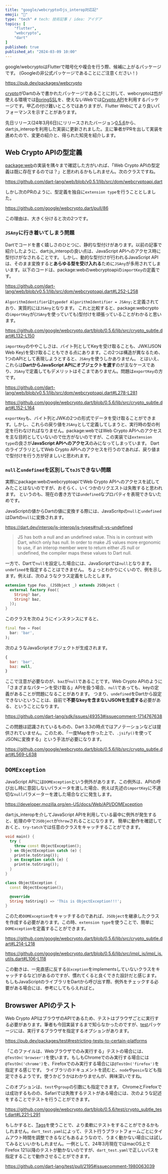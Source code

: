 ```yaml
---
title: "google/webcryptoのjs_interop対応記"
emoji: "📝"
type: "tech" # tech: 技術記事 / idea: アイデア
topics: [
    "flutter",
    "webcrypto",
    "dart"
]
published: true
published_at: "2024-03-09 10:00"
---
```


google/webcryptoはFlutterで暗号化や複合を行う際、候補に上がるパッケージです。
(Googleの非公式パッケージであることにご注意ください！)

https://pub.dev/packages/webcrypto

[crypto](https://pub.dev/packages/crypto)がDartのみで書かれたパッケージであることに対して、webcryptoは[ffi](https://pub.dev/packages/ffi)が使える環境では[BoringSSL](https://github.com/google/boringssl)を、使えないWebでは[Crypto API](https://developer.mozilla.org/en-US/docs/Web/API/Web_Crypto_API)を利用するパッケージです。甲乙の付け難いところではありますが、Flutter Webにてより良いパフォーマンスを示すことがあります。

先日リリース(24年3月6日)にリリースされたバージョン[0.5.6](https://pub.dev/packages/webcrypto/versions/0.5.6)から、dart:js_interopを利用した実装に更新されました。主に筆者がPRを出して実装を進めたので、変更の紹介と、得られた知見を紹介します。

## Web Crypto APIの型定義

[package:web](https://pub.dev/packages/web)の実装を隅々まで確認した方がいれば、「Web Crypto APIの型定義は既に存在するのでは？」と思われるかもしれません。次のクラスですね。

https://github.com/dart-lang/web/blob/v0.5.1/lib/src/dom/webcryptoapi.dart

しかし次のPRのように、型定義を独自に`extension type`を行うこととしました。

https://github.com/google/webcrypto.dart/pull/86

この理由は、大きく分けると次の2つです。

### `JSAny`に行き着いてしまう問題

Dartでコードを書く嬉しさのひとつに、静的な型付けがあります。以前の記事で紹介したように、dart:js_interopの良い点は、JavaScript APIへのアクセス時に型付けがなされることです。
しかし、動的な型付けが行われるJavaScript APIは、そのまま変換すると**あらゆる型を受け入れる**ために`JSAny`が多用されてしまいます。以下のコードは、package:webのwebcryptoapiの`importKey`の定義です。

https://github.com/dart-lang/web/blob/v0.5.1/lib/src/dom/webcryptoapi.dart#L252-L258

`AlgorithmIdentifier`は`typedef AlgorithmIdentifier = JSAny;`と定義されており、実質的には`JSAny`となります。
これと比較すると、package:webcryptoの`importKey`が(`JSAny`を使っていても)型付けを頑張っていることがわかると思います。

https://github.com/google/webcrypto.dart/blob/0.5.6/lib/src/crypto_subtle.dart#L132-L150

`importKey`のややこしさは、バイト列としてKeyを受け取ることも、JWK(JSON Web Key)を受け取ることもできる点にあります。この2つは構造が異なるため、1つのAPIとして表現しようとすると、`JSAny`を使うしかありません。
とはいえ、これらは**DartからJavaScript APIにオブジェクトを渡す**のが主なケースであり、`JSAny`で定義してもデメリットはそこまでありません。問題は`exportKey`の方です。

https://github.com/dart-lang/web/blob/v0.5.1/lib/src/dom/webcryptoapi.dart#L278-L281

https://github.com/google/webcrypto.dart/blob/0.5.6/lib/src/crypto_subtle.dart#L152-L164

`exportKey`も、バイト列とJWKの2つの形式でデータを受け取ることができます。しかし、これらの戻り値を`JSAny`として定義してしまうと、実行時の型の判定を行わなければなりません。package:webではWeb Crypto APIへのアクセスを主な目的としていないので仕方がないのですが、この実装では`extension type`の良さが**JavaScript APIへのアクセス**のみになってしまっています。
DartのライブラリとしてWeb Crypto APIへのアクセスを行うのであれば、戻り値まで型付けを行う方が好ましいと思われます。

### `null`と`undefined`を区別して`toJS`できない問題

実際にpackage:webのwebcryptoapiでWeb Crypto APIへのアクセスを試してみたことはないのですが、おそらく、いくつかのリクエストは失敗すると思われます。
というのも、現在の書き方では`undefined`なプロパティを表現できないためです。

JavaScriptの値からDartの値に変換する際には、JavaScritpの`null`と`undefined`はDartの`null`に変換されます。

https://dart.dev/interop/js-interop/js-types#null-vs-undefined

> JS has both a null and an undefined value. This is in contrast with Dart, which only has null. In order to make JS values more ergonomic to use, if an interop member were to return either JS null or undefined, the compiler maps these values to Dart null.

一方で、Dartで`null`を設定した場合には、JavaScriptでは`null`となります。`undefined`を指定することはできません。
ちょっとわかりにくいので、例を示します。例えば、次のようなクラス定義をしたとします。

```dart
extension type Foo._(JSObject _) extends JSObject {
  external factory Foo({
    String? bar,
    String? baz,
  });
}
```

このクラスを次のようにインスタンスにすると、

```dart
final foo = Foo(
  bar: 'bar',
);
```

次のようなJavaScriptオブジェクトが生成されます。

```javascript
{
  bar: 'bar',
  baz: null,
}
```

ここで注意が必要なのが、`baz`が`null`であることです。Web Crypto APIのように「さまざまなパターンを受け取る」APIを扱う場合、`null`であっても、keyの定義があることが問題になることがあります。
つまり、`undefined`をDartから設定できないということは、自前で**不要なkeyを含まないJSONを生成する**必要がある、ということになります。

https://github.com/dart-lang/sdk/issues/49353#issuecomment-1714767638

この問題は認識されているものの、Dart 3.3の時点ではアノテーションなどは提供されていません。このため、「一度Mapを作った上で、`.jsify()`を使ってJSONに変換する」という手法が必要になります。

https://github.com/google/webcrypto.dart/blob/0.5.6/lib/src/crypto_subtle.dart#L569-L638

## `DOMException`

JavaScript APIには`DOMException`という例外があります。この例外は、APIの呼び出し時に意図しないパラメータを渡した場合、例えば先述の`importKey`に不適切な`null`パラメーターを渡した場合などに発生します。

https://developer.mozilla.org/en-US/docs/Web/API/DOMException

dart:js_interopを介してJavaScript APIを利用している最中に例外が発生すると、処理の中で`JSObject`が`throw`されることになります。
簡単に動作を確認しておくと、`try-tatch`では任意のクラスをキャッチすることができます。

```dart
void main() {
  try {
    throw const ObjectException();
  } on ObjectException catch (e) {
    print(e.toString());
  } on Exception catch (e) {
    print(e.toString());
  }
}

class ObjectException {
  const ObjectException();

  @override
  String toString() => 'This is ObjectException!!!';
}
```

このため`DOMException`をキャッチするのであれば、`JSObject`を継承したクラスを作成する必要があります。この時、`extension type`を使うことで、簡単に`DOMException`を定義することができます。

https://github.com/google/webcrypto.dart/blob/0.5.6/lib/src/crypto_subtle.dart#L214-L218

https://github.com/google/webcrypto.dart/blob/0.5.6/lib/src/impl_js/impl_js.utils.dart#L106-L118

この動きは、一見直感に反する(`Exception`をimplementsしていないクラスをキャッチするなど)があるのですが、慣れてくると良くできた設計だと感じます。
もしもJavaScriptのライブラリをDartから呼び出す際、例外をチェックする必要がある場合には、参考にしてもらえればと。

## Browswer APIのテスト

Web Crypto APIはブラウザのAPIであるため、テストはブラウザごとに実行する必要があります。筆者も今回実装するまで知らなかったのですが、[test](https://pub.dev/packages/test)パッケージには、実行するブラウザを指定するオプションがあります。

https://pub.dev/packages/test#restricting-tests-to-certain-platforms

「このファイルは、Webブラウザでのみ実行する」テストの場合には、`@TestOn('browser')`を使います。もしもChromeでのみ実行する場合には`@TestOn('chrome')`を、Firefoxでのみ実行する場合には`@TestOn('firefox')`を指定する感じです。
ライブラリのドキュメントを読むと、`node`や`posix`なども指定できるようです。使うかどうかはわかりませんが、興味深いですね。

このオプションは、`test`や`group`の引数にも指定できます。
ChromeとFirefoxでは成功するものの、Safariでは失敗するテストがある場合には、次のような記述をすることでテストを行うことができます。

https://github.com/google/webcrypto.dart/blob/0.5.6/test/crypto_subtle_test.dart#L221-L291

もしかすると、[Tags](https://pub.dev/packages/test#tagging-tests)を使うことで、より柔軟にテストをすることができるかもしれません。`dart_test.yaml`によって、テスト行うプラットフォームごとにタイムアウト時間を調整できるなどもあるようなので、うまく動かない場合には試してみるといいかもしれません。一例として、24年3月現在ではmacOS上でFirefox 121以降のテストが動かないのですが、`dart_test.yaml`で正しいパスを指定することで動作させることができます。

https://github.com/dart-lang/test/pull/2195#issuecomment-1980063039
